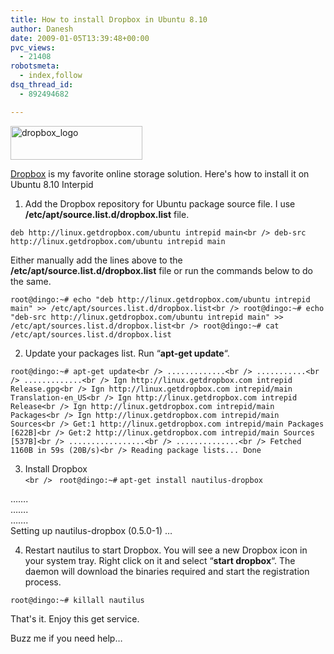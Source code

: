 ```yaml
---
title: How to install Dropbox in Ubuntu 8.10
author: Danesh
date: 2009-01-05T13:39:48+00:00
pvc_views:
  - 21408
robotsmeta:
  - index,follow
dsq_thread_id:
  - 892494682

---
```

<img loading="lazy" class="alignnone size-full wp-image-1111" title="dropbox_logo" src="/wp-content/uploads/2009/01/dropbox_logo.png" alt="dropbox_logo" width="211" height="54" />

[Dropbox][1] is my favorite online storage solution. Here's how to install it on Ubuntu 8.10 Interpid

1. Add the Dropbox repository for Ubuntu package source file. I use **/etc/apt/source.list.d/dropbox.list** file.

`deb http://linux.getdropbox.com/ubuntu intrepid main<br />
deb-src http://linux.getdropbox.com/ubuntu intrepid main`

Either manually add the lines above to the **/etc/apt/source.list.d/dropbox.list** file or run the commands below to do the same.

`root@dingo:~# echo "deb http://linux.getdropbox.com/ubuntu intrepid main" >> /etc/apt/sources.list.d/dropbox.list<br />
root@dingo:~# echo "deb-src http://linux.getdropbox.com/ubuntu intrepid main" >> /etc/apt/sources.list.d/dropbox.list<br />
root@dingo:~# cat /etc/apt/sources.list.d/dropbox.list`

2. Update your packages list. Run &#8220;**apt-get update**&#8220;.

`root@dingo:~# apt-get update<br />
.............<br />
...........<br />
.............<br />
Ign http://linux.getdropbox.com intrepid Release.gpg<br />
Ign http://linux.getdropbox.com intrepid/main Translation-en_US<br />
Ign http://linux.getdropbox.com intrepid Release<br />
Ign http://linux.getdropbox.com intrepid/main Packages<br />
Ign http://linux.getdropbox.com intrepid/main Sources<br />
Get:1 http://linux.getdropbox.com intrepid/main Packages [622B]<br />
Get:2 http://linux.getdropbox.com intrepid/main Sources [537B]<br />
.................<br />
..............<br />
Fetched 1160B in 59s (20B/s)<br />
Reading package lists... Done`

3. Install Dropbox  
`<br />
` `root@dingo:~#` `apt-get install nautilus-dropbox`

&#8230;&#8230;.  
&#8230;&#8230;.  
&#8230;&#8230;.  
Setting up nautilus-dropbox (0.5.0-1) &#8230;

4. Restart nautilus to start Dropbox. You will see a new Dropbox icon in your system tray. Right click on it and select &#8220;**start dropbox**&#8220;. The daemon will download the binaries required and start the registration process.

`root@dingo:~# killall nautilus`

That's it. Enjoy this get service.

Buzz me if you need help&#8230;

 [1]: http://getdropbox.com